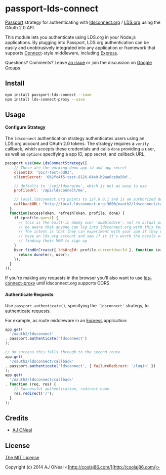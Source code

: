 # passport-lds-connect

[Passport](http://passportjs.org/) strategy for authenticating with
[ldsconnect.org](http://ldsconnect.org/) / [LDS.org](http://lds.org/) using the OAuth 2.0 API.

This module lets you authenticate using LDS.org in your Node.js applications.
By plugging into Passport, LDS.org authentication can be easily and
unobtrusively integrated into any application or framework that supports
[Connect](http://www.senchalabs.org/connect/)-style middleware, including
[Express](http://expressjs.com/).

Questions? Comments?
Leave [an issue](https://github.com/LDSorg/ldsorgjs/issues/new)
or join the discussion on [Google Groups](https://groups.google.com/forum/#!forum/lds-connect)

## Install

```bash
npm install passport-lds-connect --save
npm install lds-connect-proxy --save
```

## Usage

#### Configure Strategy

The `ldsconnect` authentication strategy authenticates users using an LDS.org
account and OAuth 2.0 tokens.  The strategy requires a `verify` callback, which
accepts these credentials and calls `done` providing a user, as well as
`options` specifying a app ID, app secret, and callback URL.

```javascript
passport.use(new LdsConnectStrategy({
    // These are the working demo app id and app secret
    clientID: '55c7-test-bd03',
    clientSecret: '6b2fc4f5-test-8126-64e0-b9aa0ce9a50d',

    // defaults to '/api/ldsorg/me', which is not as easy to use
    profileUrl: '/api/ldsconnect/me',

    // local.ldsconnect.org points to 127.0.0.1 and is an authorized domain for demo apps
    callbackURL: "http://local.ldsconnect.org:3000/oauth2/ldsconnect/callback"
  },
  function(accessToken, refreshToken, profile, done) {
    if (profile.guest) {
      // this is the built-in dummy user 'dumbledore', not an actual user
      // be aware that anyone can log into ldsconnect.org with this test user.
      // The intent is that they can experiment with your app if they don't yet
      // have an lds.org account and see if it it's worth the hassle of
      // finding their MRN to sign up
    }
    User.findOrCreate({ ldsOrgId: profile.currentUserId }, function (err, user) {
      return done(err, user);
    });
  }
));
```

If you're making any requests in the browser you'll also want to use 
[lds-connect-proxy](https://github.com/LDSorg/lds-connect-proxy-node)
until ldsconnect.org supports CORS.

#### Authenticate Requests

Use `passport.authenticate()`, specifying the `'ldsconnect'` strategy, to
authenticate requests.

For example, as route middleware in an [Express](http://expressjs.com/)
application:

```javascript
app.get(
  '/oauth2/ldsconnect'
, passport.authenticate('ldsconnect')
);

// On success this falls through to the second route
app.get(
  '/oauth2/ldsconnect/callback'
, passport.authenticate('ldsconnect', { failureRedirect: '/login' })
);
app.get(
  '/oauth2/ldsconnect/callback'
, function (req, res) {
    // Successful authentication, redirect home.
    res.redirect('/');
  }
);
```

## Credits

  - [AJ ONeal](http://github.com/coolaj86)

## License

[The MIT License](http://opensource.org/licenses/Apache-2.0)

Copyright (c) 2014 AJ ONeal <[http://coolaj86.com/](http://coolaj86.com/)>
